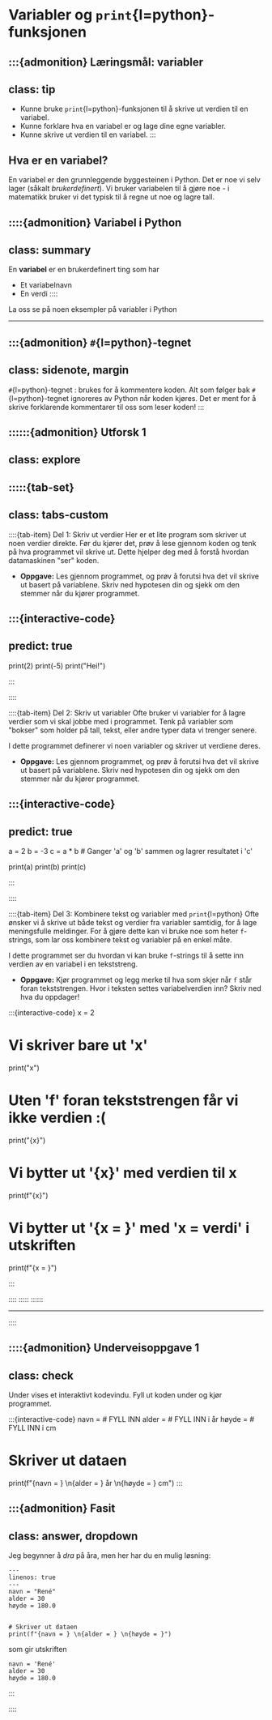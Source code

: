 # Variabler og `print`{l=python}-funksjonen

:::{admonition} Læringsmål: variabler
---
class: tip
---
* Kunne bruke `print`{l=python}-funksjonen til å skrive ut verdien til en variabel.
* Kunne forklare hva en variabel er og lage dine egne variabler.
* Kunne skrive ut verdien til en variabel.
:::


## Hva er en variabel? 

En variabel er den grunnleggende byggesteinen i Python. Det er noe vi selv lager (såkalt *brukerdefinert*). Vi bruker variabelen til å gjøre noe - i matematikk bruker vi det typisk til å regne ut noe og lagre tall. 


::::{admonition} Variabel i Python
---
class: summary
---
En **variabel** er en brukerdefinert ting som har
* Et variabelnavn
* En verdi
::::

La oss se på noen eksempler på variabler i Python



---

:::{admonition} `#`{l=python}-tegnet
---
class: sidenote, margin
---
`#`{l=python}-tegnet
: brukes for å kommentere koden. Alt som følger bak `#`{l=python}-tegnet ignoreres av Python når koden kjøres. Det er ment for å skrive forklarende kommentarer til oss som leser koden!
:::

::::::{admonition} Utforsk 1
---
class: explore
---

:::::{tab-set}
---
class: tabs-custom
---

::::{tab-item} Del 1: Skriv ut verdier
Her er et lite program som skriver ut noen verdier direkte. Før du kjører det, prøv å lese gjennom koden og tenk på hva programmet vil skrive ut. Dette hjelper deg med å forstå hvordan datamaskinen "ser" koden.

- **Oppgave:** Les gjennom programmet, og prøv å forutsi hva det vil skrive ut basert på variablene. Skriv ned hypotesen din og sjekk om den stemmer når du kjører programmet.

:::{interactive-code}
---
predict: true
---
print(2)
print(-5)
print("Hei!")

:::

::::

::::{tab-item} Del 2: Skriv ut variabler
Ofte bruker vi variabler for å lagre verdier som vi skal jobbe med i programmet. Tenk på variabler som "bokser" som holder på tall, tekst, eller andre typer data vi trenger senere.

I dette programmet definerer vi noen variabler og skriver ut verdiene deres. 

- **Oppgave:** Les gjennom programmet, og prøv å forutsi hva det vil skrive ut basert på variablene. Skriv ned hypotesen din og sjekk om den stemmer når du kjører programmet.

:::{interactive-code}
---
predict: true
---
a = 2
b = -3
c = a * b       # Ganger 'a' og 'b' sammen og lagrer resultatet i 'c'

print(a)
print(b)
print(c)

:::

::::

::::{tab-item} Del 3: Kombinere tekst og variabler med `print`{l=python}
Ofte ønsker vi å skrive ut både tekst og verdier fra variabler samtidig, for å lage meningsfulle meldinger. For å gjøre dette kan vi bruke noe som heter `f`-strings, som lar oss kombinere tekst og variabler på en enkel måte.

I dette programmet ser du hvordan vi kan bruke `f`-strings til å sette inn verdien av en variabel i en tekststreng.

- **Oppgave:** Kjør programmet og legg merke til hva som skjer når `f` står foran tekststrengen. Hvor i teksten settes variabelverdien inn? Skriv ned hva du oppdager!


:::{interactive-code}
x = 2

# Vi skriver bare ut 'x'
print("x")

# Uten 'f' foran tekststrengen får vi ikke verdien :(
print("{x}")

# Vi bytter ut '{x}' med verdien til x
print(f"{x}") 

# Vi bytter ut '{x = }' med 'x = verdi' i utskriften
print(f"{x = }")    

:::

::::
:::::
::::::

---



::::

::::{admonition} Underveisoppgave 1
---
class: check
---
Under vises et interaktivt kodevindu. Fyll ut koden under og kjør programmet.


:::{interactive-code}
navn =  # FYLL INN 
alder = # FYLL INN i år
høyde = # FYLL INN i cm


# Skriver ut dataen
print(f"{navn = } \\n{alder = } år \\n{høyde = } cm")
:::


:::{admonition} Fasit
---
class: answer, dropdown
---
Jeg begynner å *dra* på åra, men her har du en mulig løsning:
```{code-block} python
---
linenos: true
---
navn = "René" 
alder = 30
høyde = 180.0


# Skriver ut dataen
print(f"{navn = } \n{alder = } \n{høyde = }")
```
som gir utskriften

```console
navn = 'René' 
alder = 30
høyde = 180.0
```
:::

::::